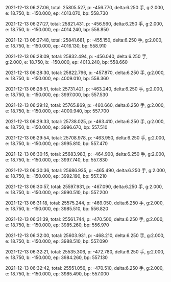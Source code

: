 2021-12-13 06:27:06, total: 25805.527, p: -456.770, delta:6.250 手, g:2.000, e: 18.750, b: -150.000, ep: 4013.070, bp: 558.730

2021-12-13 06:27:27, total: 25821.431, p: -456.560, delta:6.250 手, g:2.000, e: 18.750, b: -150.000, ep: 4014.240, bp: 558.850

2021-12-13 06:27:48, total: 25841.681, p: -455.150, delta:6.250 手, g:2.000, e: 18.750, b: -150.000, ep: 4016.130, bp: 558.910

2021-12-13 06:28:09, total: 25832.494, p: -456.040, delta:6.250 手, g:2.000, e: 18.750, b: -150.000, ep: 4013.240, bp: 558.660

2021-12-13 06:28:30, total: 25822.796, p: -457.870, delta:6.250 手, g:2.000, e: 18.750, b: -150.000, ep: 4009.010, bp: 558.360

2021-12-13 06:28:51, total: 25731.421, p: -463.240, delta:6.250 手, g:2.000, e: 18.750, b: -150.000, ep: 3997.000, bp: 557.530

2021-12-13 06:29:12, total: 25765.869, p: -460.660, delta:6.250 手, g:2.000, e: 18.750, b: -150.000, ep: 4000.940, bp: 557.700

2021-12-13 06:29:33, total: 25738.025, p: -463.410, delta:6.250 手, g:2.000, e: 18.750, b: -150.000, ep: 3996.670, bp: 557.510

2021-12-13 06:29:54, total: 25708.978, p: -463.950, delta:6.250 手, g:2.000, e: 18.750, b: -150.000, ep: 3995.810, bp: 557.470

2021-12-13 06:30:15, total: 25683.983, p: -464.900, delta:6.250 手, g:2.000, e: 18.750, b: -150.000, ep: 3997.740, bp: 557.830

2021-12-13 06:30:36, total: 25686.935, p: -465.490, delta:6.250 手, g:2.000, e: 18.750, b: -150.000, ep: 3992.190, bp: 557.210

2021-12-13 06:30:57, total: 25597.931, p: -467.090, delta:6.250 手, g:2.000, e: 18.750, b: -150.000, ep: 3990.510, bp: 557.200

2021-12-13 06:31:18, total: 25575.244, p: -469.050, delta:6.250 手, g:2.000, e: 18.750, b: -150.000, ep: 3985.510, bp: 556.820

2021-12-13 06:31:39, total: 25561.744, p: -470.500, delta:6.250 手, g:2.000, e: 18.750, b: -150.000, ep: 3985.260, bp: 556.970

2021-12-13 06:32:00, total: 25603.931, p: -468.210, delta:6.250 手, g:2.000, e: 18.750, b: -150.000, ep: 3988.510, bp: 557.090

2021-12-13 06:32:21, total: 25535.306, p: -472.780, delta:6.250 手, g:2.000, e: 18.750, b: -150.000, ep: 3984.260, bp: 557.130

2021-12-13 06:32:42, total: 25551.056, p: -470.510, delta:6.250 手, g:2.000, e: 18.750, b: -150.000, ep: 3985.490, bp: 557.000